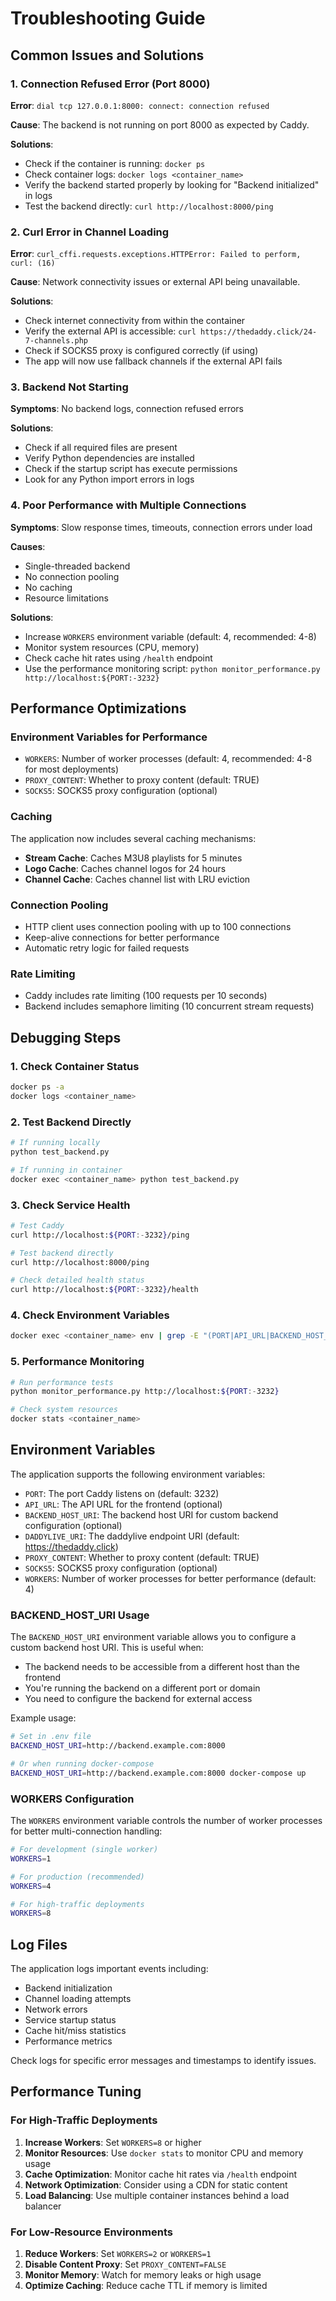 # Troubleshooting Guide

## Common Issues and Solutions

### 1. Connection Refused Error (Port 8000)

**Error**: `dial tcp 127.0.0.1:8000: connect: connection refused`

**Cause**: The backend is not running on port 8000 as expected by Caddy.

**Solutions**:
- Check if the container is running: `docker ps`
- Check container logs: `docker logs <container_name>`
- Verify the backend started properly by looking for "Backend initialized" in logs
- Test the backend directly: `curl http://localhost:8000/ping`

### 2. Curl Error in Channel Loading

**Error**: `curl_cffi.requests.exceptions.HTTPError: Failed to perform, curl: (16)`

**Cause**: Network connectivity issues or external API being unavailable.

**Solutions**:
- Check internet connectivity from within the container
- Verify the external API is accessible: `curl https://thedaddy.click/24-7-channels.php`
- Check if SOCKS5 proxy is configured correctly (if using)
- The app will now use fallback channels if the external API fails

### 3. Backend Not Starting

**Symptoms**: No backend logs, connection refused errors

**Solutions**:
- Check if all required files are present
- Verify Python dependencies are installed
- Check if the startup script has execute permissions
- Look for any Python import errors in logs

### 4. Poor Performance with Multiple Connections

**Symptoms**: Slow response times, timeouts, connection errors under load

**Causes**:
- Single-threaded backend
- No connection pooling
- No caching
- Resource limitations

**Solutions**:
- Increase `WORKERS` environment variable (default: 4, recommended: 4-8)
- Monitor system resources (CPU, memory)
- Check cache hit rates using `/health` endpoint
- Use the performance monitoring script: `python monitor_performance.py http://localhost:${PORT:-3232}`

## Performance Optimizations

### Environment Variables for Performance

- `WORKERS`: Number of worker processes (default: 4, recommended: 4-8 for most deployments)
- `PROXY_CONTENT`: Whether to proxy content (default: TRUE)
- `SOCKS5`: SOCKS5 proxy configuration (optional)

### Caching

The application now includes several caching mechanisms:
- **Stream Cache**: Caches M3U8 playlists for 5 minutes
- **Logo Cache**: Caches channel logos for 24 hours
- **Channel Cache**: Caches channel list with LRU eviction

### Connection Pooling

- HTTP client uses connection pooling with up to 100 connections
- Keep-alive connections for better performance
- Automatic retry logic for failed requests

### Rate Limiting

- Caddy includes rate limiting (100 requests per 10 seconds)
- Backend includes semaphore limiting (10 concurrent stream requests)

## Debugging Steps

### 1. Check Container Status
```bash
docker ps -a
docker logs <container_name>
```

### 2. Test Backend Directly
```bash
# If running locally
python test_backend.py

# If running in container
docker exec <container_name> python test_backend.py
```

### 3. Check Service Health
```bash
# Test Caddy
curl http://localhost:${PORT:-3232}/ping

# Test backend directly
curl http://localhost:8000/ping

# Check detailed health status
curl http://localhost:${PORT:-3232}/health
```

### 4. Check Environment Variables
```bash
docker exec <container_name> env | grep -E "(PORT|API_URL|BACKEND_HOST_URI|DADDYLIVE_URI|PROXY_CONTENT|SOCKS5|WORKERS)"
```

### 5. Performance Monitoring
```bash
# Run performance tests
python monitor_performance.py http://localhost:${PORT:-3232}

# Check system resources
docker stats <container_name>
```

## Environment Variables

The application supports the following environment variables:

- `PORT`: The port Caddy listens on (default: 3232)
- `API_URL`: The API URL for the frontend (optional)
- `BACKEND_HOST_URI`: The backend host URI for custom backend configuration (optional)
- `DADDYLIVE_URI`: The daddylive endpoint URI (default: https://thedaddy.click)
- `PROXY_CONTENT`: Whether to proxy content (default: TRUE)
- `SOCKS5`: SOCKS5 proxy configuration (optional)
- `WORKERS`: Number of worker processes for better performance (default: 4)

### BACKEND_HOST_URI Usage

The `BACKEND_HOST_URI` environment variable allows you to configure a custom backend host URI. This is useful when:

- The backend needs to be accessible from a different host than the frontend
- You're running the backend on a different port or domain
- You need to configure the backend for external access

Example usage:
```bash
# Set in .env file
BACKEND_HOST_URI=http://backend.example.com:8000

# Or when running docker-compose
BACKEND_HOST_URI=http://backend.example.com:8000 docker-compose up
```

### WORKERS Configuration

The `WORKERS` environment variable controls the number of worker processes for better multi-connection handling:

```bash
# For development (single worker)
WORKERS=1

# For production (recommended)
WORKERS=4

# For high-traffic deployments
WORKERS=8
```

## Log Files

The application logs important events including:
- Backend initialization
- Channel loading attempts
- Network errors
- Service startup status
- Cache hit/miss statistics
- Performance metrics

Check logs for specific error messages and timestamps to identify issues.

## Performance Tuning

### For High-Traffic Deployments

1. **Increase Workers**: Set `WORKERS=8` or higher
2. **Monitor Resources**: Use `docker stats` to monitor CPU and memory usage
3. **Cache Optimization**: Monitor cache hit rates via `/health` endpoint
4. **Network Optimization**: Consider using a CDN for static content
5. **Load Balancing**: Use multiple container instances behind a load balancer

### For Low-Resource Environments

1. **Reduce Workers**: Set `WORKERS=2` or `WORKERS=1`
2. **Disable Content Proxy**: Set `PROXY_CONTENT=FALSE`
3. **Monitor Memory**: Watch for memory leaks or high usage
4. **Optimize Caching**: Reduce cache TTL if memory is limited 